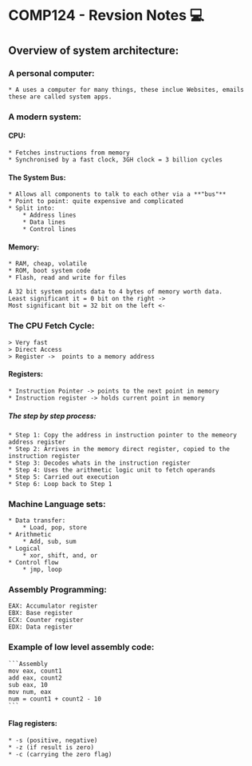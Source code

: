 # COMP124 - Revsion Notes :computer:

## Overview of system architecture:

### A personal computer:
    * A uses a computer for many things, these inclue Websites, emails these are called system apps.

### A modern system:
#### CPU:
    * Fetches instructions from memory  
    * Synchronised by a fast clock, 3GH clock = 3 billion cycles 

#### The System Bus:
    * Allows all components to talk to each other via a **"bus"**
    * Point to point: quite expensive and complicated 
    * Split into: 
        * Address lines
        * Data lines 
        * Control lines 

#### Memory:
    * RAM, cheap, volatile
    * ROM, boot system code 
    * Flash, read and write for files 
    
    A 32 bit system points data to 4 bytes of memory worth data.
    Least significant it = 0 bit on the right ->
    Most significant bit = 32 bit on the left <-


### The CPU Fetch Cycle: 
    > Very fast 
    > Direct Access
    > Register ->  points to a memory address

#### Registers:
    * Instruction Pointer -> points to the next point in memory 
    * Instruction register -> holds current point in memory
##### The step by step process:
    * Step 1: Copy the address in instruction pointer to the memeory address register 
    * Step 2: Arrives in the memory direct register, copied to the instruction register 
    * Step 3: Decodes whats in the instruction register 
    * Step 4: Uses the arithmetic logic unit to fetch operands 
    * Step 5: Carried out execution 
    * Step 6: Loop back to Step 1

### Machine Language sets:
    * Data transfer:
        * Load, pop, store
    * Arithmetic 
        * Add, sub, sum 
    * Logical
        * xor, shift, and, or 
    * Control flow 
        * jmp, loop 

### Assembly Programming:
    EAX: Accumulator register 
    EBX: Base register 
    ECX: Counter register 
    EDX: Data register 

### Example of low level assembly code: 

    ```Assembly 
    mov eax, count1 
    add eax, count2
    sub eax, 10
    mov num, eax 
    num = count1 + count2 - 10
    ```
#### Flag registers:
    * -s (positive, negative)
    * -z (if result is zero)
    * -c (carrying the zero flag)


